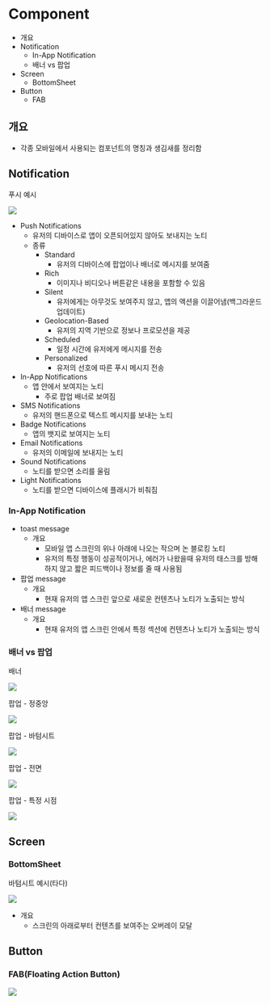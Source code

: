 # Component

- 개요
- Notification
  - In-App Notification
  - 배너 vs 팝업
- Screen
  - BottomSheet
- Button
  - FAB

## 개요

- 각종 모바일에서 사용되는 컴포넌트의 명칭과 생김새를 정리함

## Notification

푸시 예시

![](./images/mobile/push1.png)

- Push Notifications
  - 유저의 디바이스로 앱이 오픈되어있지 않아도 보내지는 노티
  - 종류
    - Standard
      - 유저의 디바이스에 팝업이나 배너로 메시지를 보여줌
    - Rich
      - 이미지나 비디오나 버튼같은 내용을 포함할 수 있음
    - Silent
      - 유저에게는 아무것도 보여주지 않고, 앱의 액션을 이끌어냄(백그라운드 업데이트)
    - Geolocation-Based
      - 유저의 지역 기반으로 정보나 프로모션을 제공
    - Scheduled
      - 일정 시간에 유저에게 메시지를 전송
    - Personalized
      - 유저의 선호에 따른 푸시 메시지 전송
- In-App Notifications
  - 앱 안에서 보여지는 노티
    - 주로 팝업 배너로 보여짐
- SMS Notifications
  - 유저의 핸드폰으로 텍스트 메시지를 보내는 노티
- Badge Notifications
  - 앱의 뱃지로 보여지는 노티
- Email Notifications
  - 유저의 이메일에 보내지는 노티
- Sound Notifications
  - 노티를 받으면 소리를 울림
- Light Notifications
  - 노티를 받으면 디바이스에 플래시가 비춰짐

### In-App Notification

- toast message
  - 개요
    - 모바일 앱 스크린의 위나 아래에 나오는 작으며 논 블로킹 노티
    - 유저의 특정 행동이 성공적이거나, 에러가 나왔을때 유저의 태스크를 방해하지 않고 짧은 피드백이나 정보를 줄 때 사용됨
- 팝업 message
  - 개요
    - 현재 유저의 앱 스크린 앞으로 새로운 컨텐츠나 노티가 노출되는 방식
- 배너 message
  - 개요
    - 현재 유저의 앱 스크린 안에서 특정 섹션에 컨텐츠나 노티가 노출되는 방식

### 배너 vs 팝업

배너

![](./images/component/banner1.png)

팝업 - 정중앙

![](./images/component/popup_center1.png)

팝업 - 바텀시트

![](./images/component/popup_bottom_sheet1.png)

팝업 - 전면

![](./images/component/popup_full1.png)

팝업 - 특정 시점

![](./images/component/popup_timing1.png)

## Screen

### BottomSheet

바텀시트 예시(타다)

![](./images/component/bottom_sheet1.png)

- 개요
  - 스크린의 아래로부터 컨텐츠를 보여주는 오버레이 모달

## Button

### FAB(Floating Action Button)

![](./images/component/FAB1.png)
